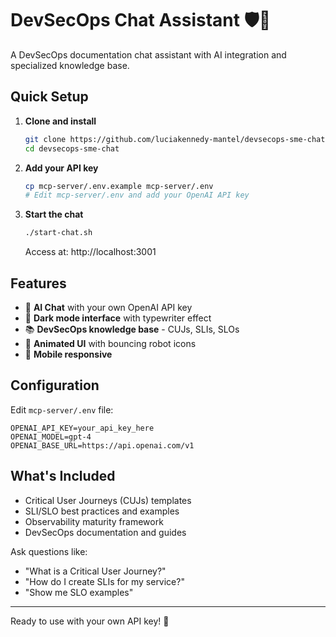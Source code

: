 # DevSecOps Chat Assistant 🛡️🤖

A DevSecOps documentation chat assistant with AI integration and specialized knowledge base.

## Quick Setup

1. **Clone and install**
   ```bash
   git clone https://github.com/luciakennedy-mantel/devsecops-sme-chat.git
   cd devsecops-sme-chat
   ```

2. **Add your API key**
   ```bash
   cp mcp-server/.env.example mcp-server/.env
   # Edit mcp-server/.env and add your OpenAI API key
   ```

3. **Start the chat**
   ```bash
   ./start-chat.sh
   ```
   
   Access at: http://localhost:3001

## Features

- 🤖 **AI Chat** with your own OpenAI API key
- 🌙 **Dark mode interface** with typewriter effect
- 📚 **DevSecOps knowledge base** - CUJs, SLIs, SLOs
- 🎨 **Animated UI** with bouncing robot icons
- 📱 **Mobile responsive**

## Configuration

Edit `mcp-server/.env` file:
```env
OPENAI_API_KEY=your_api_key_here
OPENAI_MODEL=gpt-4
OPENAI_BASE_URL=https://api.openai.com/v1
```

## What's Included

- Critical User Journeys (CUJs) templates
- SLI/SLO best practices and examples
- Observability maturity framework
- DevSecOps documentation and guides

Ask questions like:
- "What is a Critical User Journey?"
- "How do I create SLIs for my service?"
- "Show me SLO examples"

---

Ready to use with your own API key! 🚀
